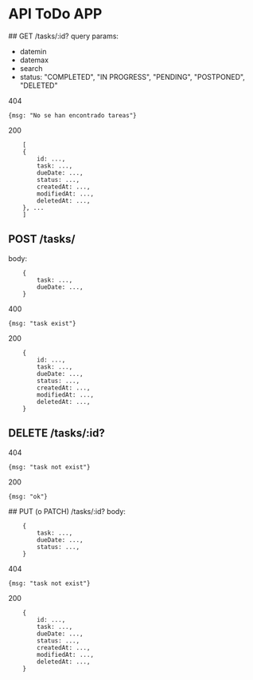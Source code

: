 # API ToDo APP

## GET /tasks/:id?
query params:
- datemin
- datemax
- search
- status: "COMPLETED", "IN PROGRESS", "PENDING", "POSTPONED", "DELETED"

404 
```
{msg: "No se han encontrado tareas"}
```

200 
```
    [
    {
        id: ...,
        task: ...,
        dueDate: ...,
        status: ...,
        createdAt: ...,
        modifiedAt: ...,
        deletedAt: ...,
    }, ...
    ]
```

## POST /tasks/
body:
```
    {
        task: ...,
        dueDate: ...,
    }
```

400 
```
{msg: "task exist"}
```

200 
```
    {
        id: ...,
        task: ...,
        dueDate: ...,
        status: ...,
        createdAt: ...,
        modifiedAt: ...,
        deletedAt: ...,
    }
```

## DELETE /tasks/:id?

404 
```
{msg: "task not exist"}
```

200 
```
{msg: "ok"}
```

## PUT (o PATCH) /tasks/:id?
body: 
```
    {
        task: ...,
        dueDate: ...,
        status: ...,
    }
```

404 
```
{msg: "task not exist"}
```

200 
```
    {
        id: ...,
        task: ...,
        dueDate: ...,
        status: ...,
        createdAt: ...,
        modifiedAt: ...,
        deletedAt: ...,
    }
```



